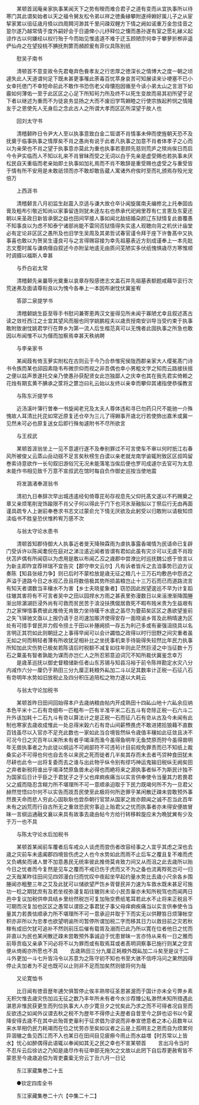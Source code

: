 <!-- { "loadSidebar": true } -->
　　某顿首润庵亲家执事某闻天下之势有暌而难合君子之道有变而从宜执事所以待寒门其此谓矣始者以天之福令舅友松令弟以祥之徳夤縁攀附遂缔婣好属儿子之从宦挈家累以徂征歳月倐以四周闗河渺其千里问疎双鲤方下情之阙如诺重万金忽佳音之跫尔遂乃越常情于度外嗣好会于日邉俾小儿纾释位之懐而愚孙遂有室之愿礼縁义起谅作古以何嫌经以权行殆于今而始见惟逺道不难于迂玉顾陋宗何幸于攀萝折栁非遥俨仙舟之在望投桃不腆抚荆篚而頳颜爰有菲仪具陈别纸

　　慰吴子南书

　　清顿首不意变故令先君奄弃色飬孝友之行忠厚之徳深长之情博大之度一朝之顷遽失此人天道谓何足下既未甚更事罹此荼毒百忧萃身哀苦可知展读来讣哽塞不已小女幸托徳门不幸短命前此不敢作书恐伤老父母懐抱因循至今读小弟太山之言泪下如霰如何薄佑一至于此区区之心足下所知茍力所及终不以死生变故而易其初所望于足下者以继述为重而不为徒哀务显扬之大而不废旧学笃婣睦之行使宗族起矜悯之情隆友于之恩使先人无身后之念此古人之所谓大孝而区区所深望于故人也

　　回刘太守书

　　清稽颡昨日令尹大人至以执事意致白金二铤谓不肖情事未伸而使旌朝天恐不及抚奠于临事执事之情厚矣不肖之愚尚有说于此者凡执事之加意不肖者体孝子之心而以为亲荣也不肖之望于执事意亦莫此为重也执事若恵顾先慈则荒庐之殡尚俟日而启今令尹实临而人不知以礼来不肖冒昧而受之无词以白于先亲是虚受赐也若执事未厌松民自天重临而老亲始即土执事如加礼焉而不肖不敢辞是重受赐也虚受之与重受皆于情有所不安用是未敢祇领而亦不敢却敢告蔵人寓诸外府俟时至而礼颁焉存殁光宠倍万

　　上西涯书

　　清稽颡言八月初监生赵震入京适与谦大故仓卒讣闻旋属南夫编修北上托奉固齿膏及粗布引敬近知尚以家事留连则犹未逹左右也恭承代祀阙里荐有仁言恵及东夏还朝以来圣政日新皆承弼之益也田间罕接人事如闻北敌结婚朶颜辽东狱情复此畨覆愚不知事良以为虑不知泰宁诸部尚能不雷同否狱情得失实逺人观聴向背之机伏计庙堂必有定论非区区之愚所及也旧学生吴周及其弟哲试春官谨令拜于座下许鲁髙中又执事喜也敢以为贺吴生谨良可与之言得赐容接为幸先祖墓表近方刻成谨奉上一本先妣志文塟时属与谦病僣自叙述今亦附呈地逺无由质问芜陋实多伏纸愧惧歳尽方寒惟顺时调摄以福斯人幸甚

　　与乔白岩太常

　　清稽颡先亲曩辱光奠重以哀章存殁感徳志文盖石并先祖墓表额题咸藉华衮行次荒迷弗及面请尊衔良以为愧今各奉上一本因布谢忱伏冀鉴宥

　　答邵二泉提学书

　　清稽颡姚生臣至辱手书慰问兼寄恵两汉文鉴得见所未闻于寡陋尤幸且叙述髙古读之敛祍西江之士宜其望风而服也同学姚鹏程夫以歳贡授南安训导当受约束于执事敢附致谢忱姚君学行在弊乡为第一流人后生楷范真可以无愧者此固执事之所急也敢因以布闻惟不以为僣而加察焉幸甚天秩纳聘

　　与李亲家书

　　某闻葭有倚玉萝实附松在古则云于今乃合恭惟宪侯陇西郡亲家大人缨冕髙门诗书令族而某也邱园素隐韦布微宗仰而视之非吾偶也幸小男粗文字之知而云路接扶揺之便以兹声景遂托交亲乃使愚孙获配贤女此岂独鄙人之庆幸也其在我先君实倚赖之花烛有期玄黄不腆承之筐将之篚岂曰礼云始以友终以亲幸而攀仰其诸指使恭徯教言

　　与陈东沂提学书

　　近汤溪叶簿行曽奉一书旋闻老兄及太夫人尊体违和寻已勿药只尺不能驰一介殊愧故人耳清比托芘如常近原复还仓卒为三儿了得婣事开歳北行若使斾出嘉禾或冀一见然未可必也原复送女后即行殊匆遽附书不尽所欲言

　　与王叔武

　　某顿首涯翁坐上一见不意遽行遂不及奉别罪过不可言使车不审以何时扺江右春风所被俊乂云蒸山岳动揺不足言矣秋榜生白谟以亲老就龙南学谕辄附致区区叔鸣留巻索诗意欲作一长句叙旧游俗冗无况未能落笔当俟后便也罗司成遽尔去官可为太息未能作书相见致千万意不宣叔武在馆时每自负作御史巡按当使地震

　　将发潞渚奉涯翁书

　　清初九日奉辞次早出城违逺经旬倚尊芘茍存视息先父仰托髙文遂以不朽赐奠之章又亲烦笔削宠饰踰限不肖父子何以得此于门下也河氷渐融拟以丁祭后行无由再面谨具疏专人上谢前奉巻求书志文过蒙俞允下情无厌欲及此躬受以归敢附以请极知烦渎临书不胜皇恐伏惟矜宥万感不次

　　与翁太守论水患书

　　清顿首知郡侍御大人执事近者旻天降殃霖雨为虐执事露香竭情为民请命已复辟门受诉许以陈闻耄倪在庭对之涕泣逺近闻者皆谓有君如此虽有灾沴可以无虞不肖跧伏苫庐偶有所闻窃以为虑用是敢以布闻乙丒之歳郡中尝潦比时巡抚魏公惑于憸言以为新主即阼宜荐祥瑞不宜告灾【郡守申文云尔】凡有诉者皆斥之去洎事势已迫方议奏陈【知县张岐力争】则已后时不蒙检放是歳无征之粮几十三万石均敷邑中怨咨之声溢于道路今日之水视乙丑且将数倍极其势所损苖粮岂止十三万石而已而道路流言有知天者谓数当丰穰水不为害【乡士夫晓星象者】窃恐因此觊望逡巡不早为计复蹈往辙其害将有不可言者吴中之田以园捍水方雨之甚表里弥漫数日以来滛潦渐降围塍渐出除濵湖巨浸外尚有可救而贫民苦于渰没扶携僦居救死不暇布贱米贵为生益艰有力之家惮惜事费彼此推倚无肯致力坐待暵干水底之苖尽为虀茹矣区区之愚欲望鉴前之失飞驿驰文亟以上报仍请于总司速加赈济使得安存一面晓谕乡胥及此稍晴速为区处有可措手督民并力假令捞土于田以补塍阙损一存五为利己多或有豪强沮挠具以名言明正其罚如此则朝廷之上事得早闻可以会计蠲恤之政得以时行田野之间灾重者虽无如之何而稍轻者薄有所收犹足相补比之坐抚事机束手待毙得失较然比年民力执事所知加此灾伤势已极矣若陈请后时税额不减复如往年则此茫然巨浸之中当征数十万石之粟虽有智者孰能为谋而亦岂仁人之所忍邪意迫词冗不知所裁伏冀鉴念幸万
　　是歳革巡抚以御史督粮储新任者山东苏锡与知县冯裕于前令陈祥勘定水灾八分内减作六分一厘仍于熟田三分九厘正耗粮外畆加二斗以足其数率计正税一石征八石有竒明年水势如旧放税止及四分积压追陪松之物力遂以大耗云

　　与翁太守论加税书

　　某顿首昨日田间回始得本户去歳纳粮由帖内开成熟田十四畆山地十六畆余应纳本色平米十二石有竒细布一匹粗布一匹有半准平米二石五斗有竒除正税一石六斗二升外该加耗十二石九斗有竒以算法计之是正税一石而征八石有竒从古及今未闻有此制也寒家去歳收成惟此一处总得米榖六石有竒山间薪槱畏虎不敢进捃拾狼藉不直数百钱虽尽以入官亦不足充此数也一家如此当合境皆然纵令歳值丰穰如此征敛且决不可况今日之灾百年以来所未有者乎竭泽而渔今虽得鱼明年无鱼焚原而狩今虽得兽明年无兽执事者之为此徒以纲运不可阙部符不可违茍计目前规免罪责而已不知纸上裁桑实必不可得也何也自去冬以来民之死而徙者几半矣其存而未去者丐贷种食田犹未尽耕也此令一出将复委而去之谁与出此物乎纵令别有缪巧神运鬼输旧税纵无阙矣田之弃者新税将谁出乎竭泽焚原鱼兽未必得也而絶将来之源执事者纵不为斯民计独不为国家后日计乎臣之于君犹子之于父也痒痾疾痛当以实言供奉使令当量其力若畏君父之威而隐忍含糊力所不堪理所不可一意顺承迫取于下民力既竭何所不为一旦君父赫然觉悟曰尔何不以实告而戕吾民使至此极将何所迯罪乎某闲散迂疎未尝敢预外事然畏天命而悲人穷此心固耿耿也尝忝朝行官禁从国家之故亦颇闻之诚不忍当此百年未有之凶荒而行自古所无之重敛恐民穷事迫上贻君父之忧而执事者亦未得安便故冒昧一言纲运通融文襄以来具有故事去歳由帖今方给行转移斡旋应未为晩犹兾有少及于万一也不具

　　与陈太守论水后加税书

　　某顿首某闻前车覆者后车戒众人谈虎而尝伤者改容经事之人宜乎其虑之深也去歳之灾前车未逺阖郡四境皆伤虎之人也今水势如此而雨不止后车之覆且复不难而虎又负嵎矣而诸人曽不加意愚民无统率彼此推倚莫肯致力间又从而沮之此去歳所以贻今日之忧者而今复然是见车之覆而不戒已伤于虎而又不为之备也流离殍死岂可一归之天哉某昨往田间见四郊漫白归而忧叹中夜起坐早起约量水势比去歳小尺余各乡围塍闻亦粗整三年之艾及此犹可以储欲望严饬乡胥督民并力速为车救水既未甚足可施功一稔之期犹庶有及若坐视弥漫复蹈往辙则未论小民吾軰亦未知所税驾也而闻两日邑中复议加税供申具结乡里纷然税岂可复加殆空费纸笔耳若此水不止将来正税且不可期而况复加也区区之愚常以谓臣之事君犹子事父母痒痾疾痛当以实言供奉使令当量其力若畏怯顺承力所不堪理所不可一意承迎并取于下而实无以供鞭笞日烦簿帐空积亦非所以为忠孝也欲望明谕所司暂停所谓加税二字而移其日力以救目前之灾若秋稼有成旧欠犹可追补不然则前压后催有载胥及溺而已此乃所以寛在位者他日之忧而非直以为民也某闲散迂疎未尝敢预外事诚迫于忧患冒昧一言亦恃从来有一日之雅而前辱贲临又亲承下问必将不以为罪而或有取焉耳或者髙明洞察事已施行则某之空言便从倚阁亦所愿也不具
　　去歳熟田三分九厘正耗粮外既畆加二斗矣至是议于二斗外更加一斗七升皆冯令以苏意为之陈守初不知也书至大骇不信呼冯问之果然因得停止夫加者为不足也既可以止则非不足而加矣然则彼将何为哉

　　又论寛恤书

　　比日闻有徳音歴年逋欠俱暂停止俟丰熟带征圣恩甚渥而于国计亦未全亏弊乡素无积欠惟去歳灾伤加泒无征之数乃丰年所未有者今水沴荐臻公私渺然未知所措遇此湛恩非惟民获更生而列位执事大人亦少寛旦夕之忧矣此乃求之而不可得者况自至而反欲违之如闻外议谓去秋之税不为歴年不得停止夫歴者自昔至今之辞也诏书以今夏降安得去歳不在其中此殆胥吏軰利于征求倡为谬说而非奉宣徳意者之本心且数年以来水旱相仍民力耗竭而在位之忧劳亦至矣如议者之云是上孤明主之恩而自为烦累何异涸辙之鱼见西江而不入也某日在田间目见疲瘵今雨止而水益増【时苏常以上皆水】忧心如醉偶得此语辄以奉闻如其无之民之幸也不宣某顿首
　　言出冯令当时不忍斥云后徐访之乃知是歳尽作有征申部无拖欠之文故以此罔下自后荐更赦宥皆不蒙恩至今歳歳追偿为胥吏嚢槖无穷云丁丑六月一日记

　　东江家蔵集巻二十五

　　●钦定四库全书

　　东江家藏集巻二十六【中集二十二】

